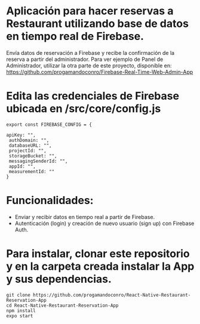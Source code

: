 # Aplicación para hacer reservas a Restaurant utilizando base de datos en tiempo real de Firebase. 

Envía datos de reservación a Firebase y recibe la confirmación de la reserva a partir del administrador. Para ver ejemplo de Panel de Administrador, utilizar la otra parte de este proyecto, disponible en:
https://github.com/progamandoconro/Firebase-Real-Time-Web-Admin-App 

# Edita las credenciales de Firebase ubicada en /src/core/config.js
 
    export const FIREBASE_CONFIG = {

    apiKey: "",
     authDomain: "",
     databaseURL: "",
     projectId: "",
     storageBucket: "",
     messagingSenderId: "",
     appId: "",
     measurementId: ""
    }

# Funcionalidades:

* Enviar y recibir datos en tiempo real a partir de Firebase.
* Autenticación (login) y creación de nuevo usuario (sign up) con Firebase Auth.

# Para instalar, clonar este repositorio y en la carpeta creada instalar la App y sus dependencias.

    git clone https://github.com/progamandoconro/React-Native-Restaurant-Reservation-App 
    cd React-Native-Restaurant-Reservation-App
    npm install
    expo start
   
 
